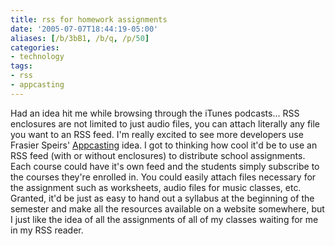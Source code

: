 ```yaml
---
title: rss for homework assignments
date: '2005-07-07T18:44:19-05:00'
aliases: [/b/3bB1, /b/q, /p/50]
categories:
- technology
tags:
- rss
- appcasting
---
```

Had an idea hit me while browsing through the iTunes podcasts... RSS enclosures are not limited to just audio files, you
can attach literally any file you want to an RSS feed.  I'm really excited to see more developers use Frasier Speirs'
[Appcasting][] idea.  I got to thinking how cool it'd be to use an RSS feed (with or without enclosures) to distribute
school assignments.  Each course could have it's own feed and the students simply subscribe to the courses they're
enrolled in.  You could easily attach files necessary for the assignment such as worksheets, audio files for music
classes, etc.  Granted, it'd be just as easy to hand out a syllabus at the beginning of the semester and make all the
resources available on a website somewhere, but I just like the idea of all the assignments of all of my classes waiting
for me in my RSS reader.

[Appcasting]: https://web.archive.org/web/20050707/https://fraserspeirs.livejournal.com/835238.html

